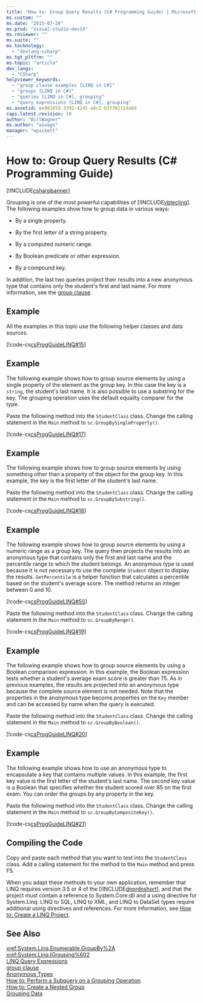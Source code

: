 ```yaml
---
title: "How to: Group Query Results (C# Programming Guide) | Microsoft Docs"
ms.custom: ""
ms.date: "2015-07-20"
ms.prod: "visual-studio-dev14"
ms.reviewer: ""
ms.suite: ""
ms.technology: 
  - "devlang-csharp"
ms.tgt_pltfrm: ""
ms.topic: "article"
dev_langs: 
  - "CSharp"
helpviewer_keywords: 
  - "group clause examples [LINQ in C#]"
  - "groups [LINQ in C#]"
  - "queries [LINQ in C#], grouping"
  - "query expressions [LINQ in C#], grouping"
ms.assetid: ee981053-3392-4245-a8c2-b3730211da0d
caps.latest.revision: 19
author: "BillWagner"
ms.author: "wiwagn"
manager: "wpickett"
---
```

# How to: Group Query Results (C# Programming Guide)
[!INCLUDE[csharpbanner](../../../csharp/includes/csharpbanner.md)]

Grouping is one of the most powerful capabilities of [!INCLUDE[vbteclinq](../../../csharp/includes/vbteclinq-md.md)]. The following examples show how to group data in various ways:  
  
-   By a single property.  
  
-   By the first letter of a string property.  
  
-   By a computed numeric range.  
  
-   By Boolean predicate or other expression.  
  
-   By a compound key.  
  
 In addition, the last two queries project their results into a new anonymous type that contains only the student's first and last name. For more information, see the [group clause](../../../csharp/language-reference/keywords/group-clause.md).  
  
## Example  
 All the examples in this topic use the following helper classes and data sources.  
  
 [!code-cs[csProgGuideLINQ#15](../../../csharp/programming-guide/arrays/codesnippet/csharp/csLINQProgRef/csrefLINQHowTos.cs#15)]  
  
## Example  
 The following example shows how to group source elements by using a single property of the element as the group key. In this case the key is a `string`, the student's last name. It is also possible to use a substring for the key. The grouping operation uses the default equality comparer for the type.  
  
 Paste the following method into the `StudentClass` class. Change the calling statement in the `Main` method to `sc.GroupBySingleProperty()`.  
  
 [!code-cs[csProgGuideLINQ#17](../../../csharp/programming-guide/arrays/codesnippet/csharp/csLINQProgRef/csrefLINQHowTos.cs#17)]  
  
## Example  
 The following example shows how to group source elements by using something other than a property of the object for the group key. In this example, the key is the first letter of the student's last name.  
  
 Paste the following method into the `StudentClass` class. Change the calling statement in the `Main` method to `sc.GroupBySubstring()`.  
  
 [!code-cs[csProgGuideLINQ#18](../../../csharp/programming-guide/arrays/codesnippet/csharp/csLINQProgRef/csrefLINQHowTos.cs#18)]  
  
## Example  
 The following example shows how to group source elements by using a numeric range as a group key. The query then projects the results into an anonymous type that contains only the first and last name and the percentile range to which the student belongs. An anonymous type is used because it is not necessary to use the complete `Student` object to display the results. `GetPercentile` is a helper function that calculates a percentile based on the student's average score. The method returns an integer between 0 and 10.  
  
 [!code-cs[csProgGuideLINQ#50](../../../csharp/programming-guide/arrays/codesnippet/csharp/csLINQProgRef/csrefLINQHowTos.cs#50)]  
  
 Paste the following method into the `StudentClass` class. Change the calling statement in the `Main` method to `sc.GroupByRange()`.  
  
 [!code-cs[csProgGuideLINQ#19](../../../csharp/programming-guide/arrays/codesnippet/csharp/csLINQProgRef/csrefLINQHowTos.cs#19)]  
  
## Example  
 The following example shows how to group source elements by using a Boolean comparison expression. In this example, the Boolean expression tests whether a student's average exam score is greater than 75. As in previous examples, the results are projected into an anonymous type because the complete source element is not needed. Note that the properties in the anonymous type become properties on the `Key` member and can be accessed by name when the query is executed.  
  
 Paste the following method into the `StudentClass` class. Change the calling statement in the `Main` method to `sc.GroupByBoolean()`.  
  
 [!code-cs[csProgGuideLINQ#20](../../../csharp/programming-guide/arrays/codesnippet/csharp/csLINQProgRef/csrefLINQHowTos.cs#20)]  
  
## Example  
 The following example shows how to use an anonymous type to encapsulate a key that contains multiple values. In this example, the first key value is the first letter of the student's last name. The second key value is a Boolean that specifies whether the student scored over 85 on the first exam. You can order the groups by any property in the key.  
  
 Paste the following method into the `StudentClass` class. Change the calling statement in the `Main` method to `sc.GroupByCompositeKey()`.  
  
 [!code-cs[csProgGuideLINQ#21](../../../csharp/programming-guide/arrays/codesnippet/csharp/csLINQProgRef/csrefLINQHowTos.cs#21)]  
  
## Compiling the Code  
 Copy and paste each method that you want to test into the `StudentClass` class. Add a calling statement for the method to the `Main` method and press F5.  
  
 When you adapt these methods to your own application, remember that LINQ requires version 3.5 or 4 of the [!INCLUDE[dnprdnshort](../../../csharp/getting-started/includes/dnprdnshort-md.md)], and that the project must contain a reference to System.Core.dll and a using directive for System.Linq. LINQ to SQL, LINQ to XML, and LINQ to DataSet types require additional using directives and references. For more information, see [How to: Create a LINQ Project](../Topic/How%20to:%20Create%20a%20LINQ%20Project.md).  
  
## See Also  
 <xref:System.Linq.Enumerable.GroupBy%2A>   
 <xref:System.Linq.IGrouping%602>   
 [LINQ Query Expressions](../../../csharp/programming-guide/linq-query-expressions/index.md)   
 [group clause](../../../csharp/language-reference/keywords/group-clause.md)   
 [Anonymous Types](../../../csharp/programming-guide/classes-and-structs/anonymous-types.md)   
 [How to: Perform a Subquery on a Grouping Operation](../../../csharp/programming-guide/linq-query-expressions/how-to-perform-a-subquery-on-a-grouping-operation.md)   
 [How to: Create a Nested Group](../../../csharp/programming-guide/linq-query-expressions/how-to-create-a-nested-group.md)   
 [Grouping Data](../Topic/Grouping%20Data.md)